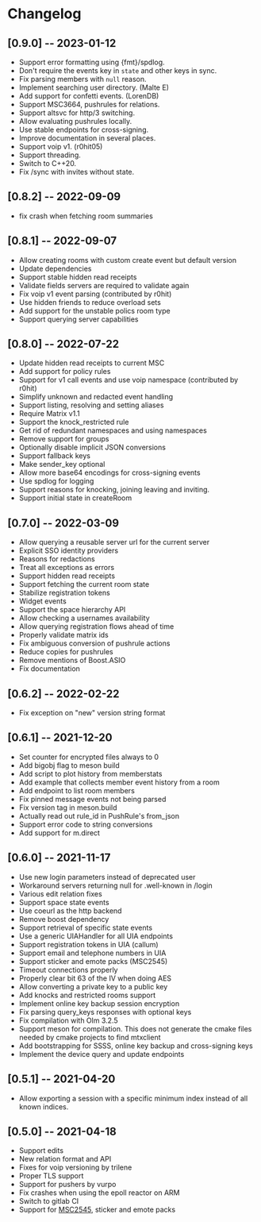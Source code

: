 # Changelog

## [0.9.0] -- 2023-01-12

- Support error formatting using {fmt}/spdlog.
- Don't require the events key in `state` and other keys in sync.
- Fix parsing members with `null` reason.
- Implement searching user directory. (Malte E)
- Add support for confetti events. (LorenDB)
- Support MSC3664, pushrules for relations.
- Support altsvc for http/3 switching.
- Allow evaluating pushrules locally.
- Use stable endpoints for cross-signing.
- Improve documentation in several places.
- Support voip v1. (r0hit05)
- Support threading.
- Switch to C++20.
- Fix /sync with invites without state.

## [0.8.2] -- 2022-09-09

- fix crash when fetching room summaries

## [0.8.1] -- 2022-09-07

- Allow creating rooms with custom create event but default version
- Update dependencies
- Support stable hidden read receipts
- Validate fields servers are required to validate again
- Fix voip v1 event parsing (contributed by r0hit)
- Use hidden friends to reduce overload sets
- Add support for the unstable polics room type
- Support querying server capabilities

## [0.8.0] -- 2022-07-22

- Update hidden read receipts to current MSC
- Add support for policy rules
- Support for v1 call events and use voip namespace (contributed by r0hit)
- Simplify unknown and redacted event handling
- Support listing, resolving and setting aliases
- Require Matrix v1.1
- Support the knock_restricted rule
- Get rid of redundant namespaces and using namespaces
- Remove support for groups
- Optionally disable implicit JSON conversions
- Support fallback keys
- Make sender_key optional
- Allow more base64 encodings for cross-signing events
- Use spdlog for logging
- Support reasons for knocking, joining leaving and inviting.
- Support initial state in createRoom

## [0.7.0] -- 2022-03-09

- Allow querying a reusable server url for the current server
- Explicit SSO identity providers
- Reasons for redactions
- Treat all exceptions as errors
- Support hidden read receipts
- Support fetching the current room state
- Stabilize registration tokens
- Widget events
- Support the space hierarchy API
- Allow checking a usernames availability
- Allow querying registration flows ahead of time
- Properly validate matrix ids
- Fix ambiguous conversion of pushrule actions
- Reduce copies for pushrules
- Remove mentions of Boost.ASIO
- Fix documentation

## [0.6.2] -- 2022-02-22

- Fix exception on "new" version string format

## [0.6.1] -- 2021-12-20

- Set counter for encrypted files always to 0
- Add bigobj flag to meson build
- Add script to plot history from memberstats
- Add example that collects member event history from a room
- Add endpoint to list room members
- Fix pinned message events not being parsed
- Fix version tag in meson.build
- Actually read out rule_id in PushRule's from_json
- Support error code to string conversions
- Add support for m.direct

## [0.6.0] -- 2021-11-17

* Use new login parameters instead of deprecated user
* Workaround servers returning null for .well-known in /login
* Various edit relation fixes
* Support space state events
* Use coeurl as the http backend
* Remove boost dependency
* Support retrieval of specific state events
* Use a generic UIAHandler for all UIA endpoints
* Support registration tokens in UIA (callum)
* Support email and telephone numbers in UIA
* Support sticker and emote packs (MSC2545)
* Timeout connections properly
* Properly clear bit 63 of the IV when doing AES
* Allow converting a private key to a public key
* Add knocks and restricted rooms support
* Implement online key backup session encryption
* Fix parsing query_keys responses with optional keys
* Fix compilation with Olm 3.2.5
* Support meson for compilation. This does not generate the cmake files needed by cmake projects to find mtxclient
* Add bootstrapping for SSSS, online key backup and cross-signing keys
* Implement the device query and update endpoints

## [0.5.1] -- 2021-04-20

* Allow exporting a session with a specific minimum index instead of all known indices.

## [0.5.0] -- 2021-04-18

* Support edits
* New relation format and API
* Fixes for voip versioning by trilene
* Proper TLS support
* Support for pushers by vurpo
* Fix crashes when using the epoll reactor on ARM
* Switch to gitlab CI
* Support for [MSC2545](https://github.com/matrix-org/matrix-doc/pull/2545), sticker and emote packs
